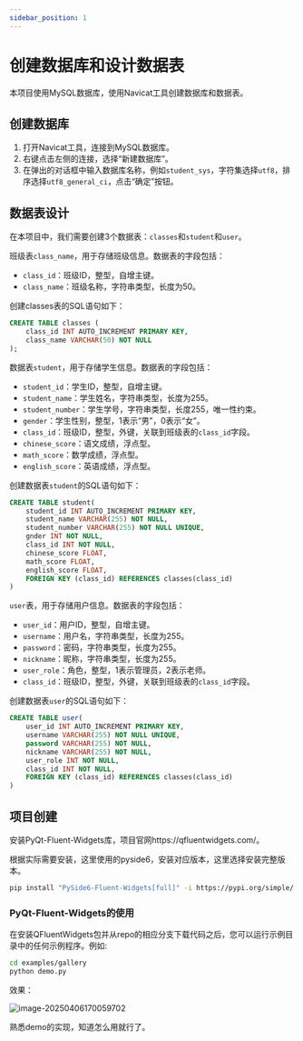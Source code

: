 ```yaml
---
sidebar_position: 1
---
```


# 创建数据库和设计数据表

本项目使用MySQL数据库，使用Navicat工具创建数据库和数据表。


## 创建数据库

1. 打开Navicat工具，连接到MySQL数据库。
2. 右键点击左侧的连接，选择“新建数据库”。
3. 在弹出的对话框中输入数据库名称，例如`student_sys`，字符集选择`utf8`，排序选择`utf8_general_ci`，点击“确定”按钮。

## 数据表设计

在本项目中，我们需要创建3个数据表：`classes`和`student`和`user`。

班级表`class_name`，用于存储班级信息。数据表的字段包括：
- `class_id`：班级ID，整型，自增主键。    
- `class_name`：班级名称，字符串类型，长度为50。

创建classes表的SQL语句如下：

```sql
CREATE TABLE classes (
    class_id INT AUTO_INCREMENT PRIMARY KEY,
    class_name VARCHAR(50) NOT NULL
);
```

数据表`student`，用于存储学生信息。数据表的字段包括：
- `student_id`：学生ID，整型，自增主键。
- `student_name`：学生姓名，字符串类型，长度为255。
- `student_number`：学生学号，字符串类型，长度255，唯一性约束。
- `gender`：学生性别，整型，1表示“男”，0表示“女”。
- `class_id`：班级ID，整型，外键，关联到班级表的`class_id`字段。
- `chinese_score`：语文成绩，浮点型。
- `math_score`：数学成绩，浮点型。
- `english_score`：英语成绩，浮点型。

创建数据表`student`的SQL语句如下：

```sql
CREATE TABLE student(
    student_id INT AUTO_INCREMENT PRIMARY KEY,
    student_name VARCHAR(255) NOT NULL,
    student_number VARCHAR(255) NOT NULL UNIQUE,
    gnder INT NOT NULL,
    class_id INT NOT NULL,
    chinese_score FLOAT,
    math_score FLOAT,
    english_score FLOAT,
    FOREIGN KEY (class_id) REFERENCES classes(class_id)
)
```

`user`表，用于存储用户信息。数据表的字段包括：
- `user_id`：用户ID，整型，自增主键。
- `username`：用户名，字符串类型，长度为255。
- `password`：密码，字符串类型，长度为255。
- `nickname`：昵称，字符串类型，长度为255。
- `user_role`：角色，整型，1表示管理员，2表示老师。
- `class_id`：班级ID，整型，外键，关联到班级表的`class_id`字段。

创建数据表`user`的SQL语句如下：

```sql
CREATE TABLE user(
    user_id INT AUTO_INCREMENT PRIMARY KEY,
    username VARCHAR(255) NOT NULL UNIQUE,
    password VARCHAR(255) NOT NULL,
    nickname VARCHAR(255) NOT NULL,
    user_role INT NOT NULL,
    class_id INT NOT NULL,
    FOREIGN KEY (class_id) REFERENCES classes(class_id)
)
```

## 项目创建

安装PyQt-Fluent-Widgets库，项目官网https://qfluentwidgets.com/。

根据实际需要安装，这里使用的pyside6，安装对应版本，这里选择安装完整版本。

```bash
pip install "PySide6-Fluent-Widgets[full]" -i https://pypi.org/simple/
```

### PyQt-Fluent-Widgets的使用

在安装QFluentWidgets包并从repo的相应分支下载代码之后，您可以运行示例目录中的任何示例程序。例如:

```bash
cd examples/gallery
python demo.py
```

效果：

![image-20250406170059702](https://blog-1301697820.cos.ap-guangzhou.myqcloud.com/blog/image-20250406170059702.png)

熟悉demo的实现，知道怎么用就行了。



